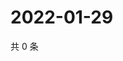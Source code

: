 # 2022-01-29

共 0 条

<!-- BEGIN WEIBO -->
<!-- 最后更新时间 Sat Jan 29 2022 11:11:24 GMT+0800 (China Standard Time) -->

<!-- END WEIBO -->
